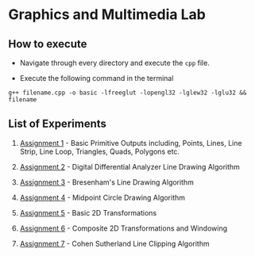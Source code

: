 # Graphics and Multimedia Lab

## How to execute

- Navigate through every directory and execute the `cpp` file.

- Execute the following command in the terminal

```
g++ filename.cpp -o basic -lfreeglut -lopengl32 -lglew32 -lglu32 && filename
```

## List of Experiments

1. [Assignment 1](198-A1) - Basic Primitive Outputs including, Points, Lines, Line Strip, Line Loop, Triangles, Quads, Polygons etc.

2. [Assignment 2](198-A2) - Digital Differential Analyzer Line Drawing Algorithm

3. [Assignment 3](198-A3) - Bresenham's Line Drawing Algorithm

4. [Assignment 4](198-A4) - Midpoint Circle Drawing Algorithm

5. [Assignment 5](198-A5) - Basic 2D Transformations

6. [Assignment 6](198-A6) - Composite 2D Transformations and Windowing

7. [Assignment 7](198-A7) - Cohen Sutherland Line Clipping Algorithm